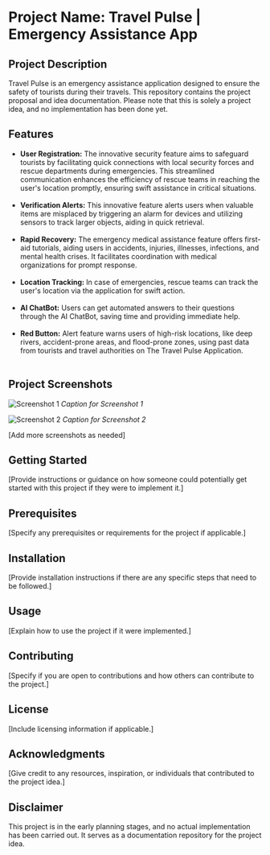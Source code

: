 # Project Name: Travel Pulse | Emergency Assistance App

## Project Description

Travel Pulse is an emergency assistance application designed to ensure the safety of tourists during their travels. This repository contains the project proposal and idea documentation. Please note that this is solely a project idea, and no implementation has been done yet. 

## Features

- **User Registration:** The innovative security feature aims to safeguard tourists by facilitating quick connections with local security forces and rescue departments during emergencies. This streamlined communication enhances the efficiency of rescue teams in reaching the user's location promptly, ensuring swift assistance in critical situations.<br /><br />
- **Verification Alerts:** This innovative feature alerts users when valuable items are misplaced by triggering an alarm for devices and utilizing sensors to track larger objects, aiding in quick retrieval.<br /><br />
- **Rapid Recovery:** 
The emergency medical assistance feature offers first-aid tutorials, aiding users in accidents, injuries, illnesses, infections, and mental health crises. It facilitates coordination with medical organizations for prompt response.<br /><br />
- **Location Tracking:** In case of emergencies, rescue teams can track the user's location via the application for swift action.<br /><br />
- **AI ChatBot:** Users can get automated answers to their questions through the AI ChatBot, saving time and providing immediate help.<br /><br />
- **Red Button:** Alert feature warns users of high-risk locations, like deep rivers, accident-prone areas, and flood-prone zones, using past data from tourists and travel authorities on The Travel Pulse Application.<br /><br />

## Project Screenshots 

![Screenshot 1](/screenshots/screenshot1.png)
*Caption for Screenshot 1*

![Screenshot 2](/screenshots/screenshot2.png)
*Caption for Screenshot 2*

[Add more screenshots as needed]

## Getting Started

[Provide instructions or guidance on how someone could potentially get started with this project if they were to implement it.]

## Prerequisites

[Specify any prerequisites or requirements for the project if applicable.]

## Installation

[Provide installation instructions if there are any specific steps that need to be followed.]

## Usage

[Explain how to use the project if it were implemented.]

## Contributing

[Specify if you are open to contributions and how others can contribute to the project.]

## License

[Include licensing information if applicable.]

## Acknowledgments

[Give credit to any resources, inspiration, or individuals that contributed to the project idea.]

## Disclaimer

This project is in the early planning stages, and no actual implementation has been carried out. It serves as a documentation repository for the project idea.
